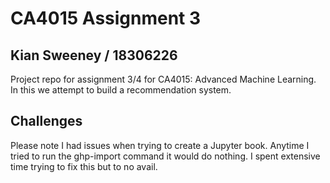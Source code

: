 # CA4015 Assignment 3

## Kian Sweeney / 18306226

Project repo for assignment 3/4 for CA4015: Advanced Machine Learning. In 
this we attempt to build a recommendation system.

## Challenges
Please note I had issues when trying to create a Jupyter book. Anytime I tried
to run the ghp-import command it would do nothing. I spent extensive time trying to
fix this but to no avail.
